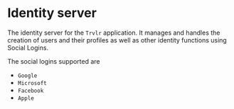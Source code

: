 # Identity server

The identity server for the `Trvlr` application. It manages and handles the creation of users and their profiles as well as other identity functions using Social Logins.

The social logins supported are

- `Google`
- `Microsoft`
- `Facebook`
- `Apple`